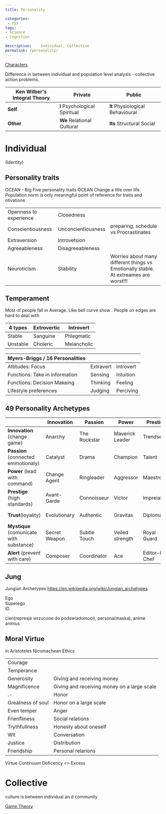 ```yaml
---
title: Personality

categories:
 - PSY
tags:
- Science
- Cognition

description:    Individual, Collective
permalink: /personality/
---
```



[Characters](/characters/)

Difference in between individual and population level analysis  -  collective action problems.

| Ken Wilber's Integral Theory | Private |Public |
|--|--|--|
**Self** | **I** Psychological Spiritual | **It** Physiological Behavioural|
**Other** | **We** Relational Cultural| **Its** Structural Social |


# Individual
(Identity)

## Personality traits
OCEAN - Big Five personality traits OCEAN Change a litle over life. Population norm is only meaningful point of reference for traits and otivations

||  ||
|--|--|--|
Openness to experience | Closedness |
Conscientiousness| Unconcientiousness | preparing, schedule vs Procrastinates
Extraversion| Introvetsion |
Agreeableness| Disagreeableness
Neuroticism | Stability | Worries about many different things vs Emotionally stable. At extreames are worst!!!



## Temperament
Most of people fall in Average. Like bell curve show . People on edges are hard to deal with  


|4 types|Extrovertic |Introvert|
|--|--|--|
Stable  | Sanguine  | Phlegmatic
Unstable | Choleric | Melancholic

|Myers-Briggs / 16 Personalities | | |
|--|--|--|
Attitudes:  Focus| Extravert |Introvert
Functions: Take in information| Sensing | Intuition
Functions: Decision Makeing| Thinking | Feeling
Lifestyle preferences| Judging | Perciving


## 49 Personality Archetypes

||Innovation|Passion |Power | Prestige |Trust| Mystique | Alert
|---|---|---|---|---|---|---|---|
**Innovation** (change game)|Anarchy|The Rockstar|Maverick Leader|Trendsetter|Artisan|Peovocature|Quick-Start|
**Passion** (connected emmotionaly)|Catalyst|Drama|Champion|Talent|Beloved|Intrigue|Orchestrator|
**Power** (lead with command)|Change Agent|Ringleader|Aggressor|Maestro|Guardian|Mastermind|Defender|
**Prestige** (high standards) |Avant-Garde|Connoisseur|Victor|Impreial|Blue Chip|Architect|Scholar|
**Trust**(loyality)|Evolutionary|Authentic|Gravitas|Diplomat|Old Guard| Anchor|Good Citizen|
**Mystique** (comunicate with substance)|Secret Weapon|Subtle Touch|Veiled strength|Royal Guard|Wise Owl|Deadbolt|Archer|
**Alert** (prevent with care)|Composer|Coordinator|Ace|Editor-In-Chef|Mediator|Detective|Control Freak|


## Jung

Jungian Archetypes
https://en.wikipedia.org/wiki/Jungian_archetypes

Ego   
Superego  
ID   

cien(represje wrzucone do podswiadomoci),  persona(maska), anime animus

## Moral Virtue
in Aristoteles Nicomachean Ethics

| | |
|--|--|
Courage  |
Temperance  |
Generosity | Giving and receiving money
Magnificence  | Giving and receiving money on a large scale
.- | Honor
Greatness of soul | Honor on a large scale
Even temper | Anger
Frienfliness | Social relations
Trythfullness | Honesty about oneself
Wlt | Conversation
Justice | Distribution
Friendship | Personal relarions


Virtue Continuum
Deficency <> Excess

# Collective

culture is between individual an d community




[Game Theory](/gametheory/)
